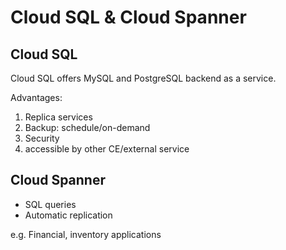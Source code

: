 # Cloud SQL & Cloud Spanner

## Cloud SQL

Cloud SQL offers MySQL and PostgreSQL backend as a service.

Advantages:

1. Replica services
2. Backup: schedule/on-demand
3. Security
4. accessible by other CE/external service 

## Cloud Spanner

* SQL queries
* Automatic replication

e.g. Financial, inventory applications